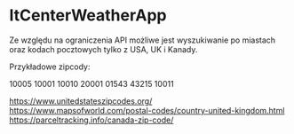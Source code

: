# ItCenterWeatherApp
Ze względu na ograniczenia API możliwe jest wyszukiwanie po miastach oraz kodach pocztowych tylko z USA, UK i Kanady.

Przykładowe zipcody: 

10005
10001
10010
20001
01543
43215
10011

https://www.unitedstateszipcodes.org/
https://www.mapsofworld.com/postal-codes/country-united-kingdom.html
https://parceltracking.info/canada-zip-code/
